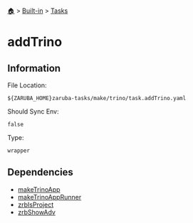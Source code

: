 <!--startTocHeader-->
[🏠](../../README.md) > [Built-in](../README.md) > [Tasks](README.md)
# addTrino
<!--endTocHeader-->


## Information

File Location:

    ${ZARUBA_HOME}zaruba-tasks/make/trino/task.addTrino.yaml

Should Sync Env:

    false

Type:

    wrapper


## Dependencies

- [makeTrinoApp](make-trino-app.md)
- [makeTrinoAppRunner](make-trino-app-runner.md)
- [zrbIsProject](zrb-is-project.md)
- [zrbShowAdv](zrb-show-adv.md)



<!--startTocSubtopic-->

<!--endTocSubtopic-->